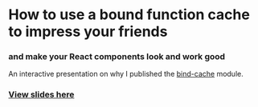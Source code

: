 # How to use a bound function cache to impress your friends
### and make your React components look and work good

An interactive presentation on why I published the [bind-cache](https://github.com/benwiley4000/bind-cache) module.

### [View slides here](https://benwiley4000.github.io/why-bind-cache)

